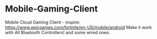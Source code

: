 # Mobile-Gaming-Client
Mobile Cloud Gaming Client - inspire: https://www.epicgames.com/fortnite/en-US/mobile/android Make it work with All Bluetooth Controllers! and some wired ones.
